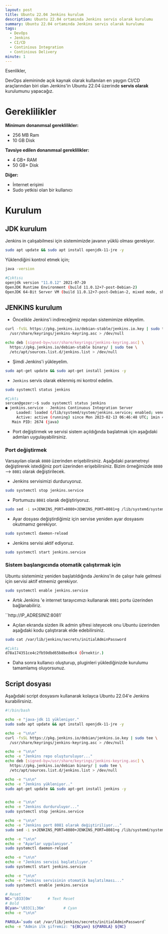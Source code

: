 ```yaml
---
layout: post
title: Ubuntu 22.04 Jenkins kurulum
description: Ubuntu 22.04 ortamında Jenkins servis olarak kurulumu
summary: Ubuntu 22.04 ortamında Jenkins servis olarak kurulumu
tags: 
  - DevOps
  - Jenkins
  - CI/CD
  - Continious Integration
  - Continious Delivery
minute: 1
---
```


Esenlikler,

DevOps alemininde açık kaynak olarak kullanılan en yaygın CI/CD araçlarından biri olan Jenkins'in Ubuntu 22.04 üzerinde **servis olarak** kurulumunu yapacağız.

# Gereklilikler

**Minimum donanımsal gereklilikler:**

* 256 MB Ram
* 10 GB Disk

**Tavsiye edilen donanımsal gereklilikler:**

* 4 GB+ RAM
* 50 GB+ Disk

**Diğer:**

* İnternet erişimi
* Sudo yetkisi olan bir kullanıcı


# Kurulum

## JDK kurulum

Jenkins in çalışabilmesi için sistemimizde javanın yüklü olması gerekiyor.

```bash
sudo apt update && sudo apt install openjdk-11-jre -y
```

Yüklendiğini kontrol etmek için;

```bash
java -version

#Çıktısı
openjdk version "11.0.12" 2021-07-20
OpenJDK Runtime Environment (build 11.0.12+7-post-Debian-2)
OpenJDK 64-Bit Server VM (build 11.0.12+7-post-Debian-2, mixed mode, sharing)
```

## JENKINS kurulum

* Öncelikle Jenkins'i indireceğimiz repoları sistemimize ekleyelim.

```bash
curl -fsSL https://pkg.jenkins.io/debian-stable/jenkins.io.key | sudo tee \
  /usr/share/keyrings/jenkins-keyring.asc > /dev/null

echo deb [signed-by=/usr/share/keyrings/jenkins-keyring.asc] \
  https://pkg.jenkins.io/debian-stable binary/ | sudo tee \
  /etc/apt/sources.list.d/jenkins.list > /dev/null
```

* Şimdi Jenkins'i yükleyelim.

```bash
sudo apt-get update && sudo apt-get install jenkins -y
```

* `Jenkins` servis olarak eklenmiş mi kontrol edelim.

```bash
sudo systemctl status jenkins

#Çıktı
sercan@gezer:~$ sudo systemctl status jenkins
● jenkins.service - Jenkins Continuous Integration Server
     Loaded: loaded (/lib/systemd/system/jenkins.service; enabled; vendor preset: enabled)
     Active: active (running) since Mon 2023-02-13 06:46:48 UTC; 1min 45s ago
   Main PID: 2674 (java)

```

* Port değiştirmek ve servisi sistem açıldığında başlatmak için aşağıdaki adımları uygulayabilirsiniz.

### Port değiştirmek

Varsayılan olarak `8080` üzerinden erişebilirsiniz. Aşağıdaki parametreyi değiştirerek istediğiniz port üzerinden erişebilirsiniz. Bizim örneğimizde `8080` --> `8081` olarak değiştirilecek.

* Jenkins servisimizi durduruyoruz.

```bash
sudo systemctl stop jenkins.service
```

* Portumuzu `8081` olarak değiştiriyoruz.

```bash
sudo sed -i s+JENKINS_PORT=8080+JENKINS_PORT=8081+g /lib/systemd/system/jenkins.service
```

* Ayar dosyası değiştirdiğimiz için servise yeniden ayar dosyasını okutmamız gerekiyor.

```bash
sudo systemctl daemon-reload
```

* Jenkins servisi aktif ediyoruz.

```bash
sudo systemctl start jenkins.service
```

### Sistem başlangıcında otomatik çalıştırmak için

Ubuntu sistemimiz yeniden başlatıldığında Jenkins'in de çalışır hale gelmesi için servisi aktif etmemiz gerekiyor.

```bash
sudo systemctl enable jenkins.service
```

* Artık Jenkins 'e internet tarayıcımızı kullanarak `8081` portu üzerinden bağlanabiliriz.

``http://IP_ADRESINIZ:8081`

* Açılan ekranda sizden ilk admin şifresi isteyecek onu Ubuntu üzerinden aşağıdaki kodu çalıştırarak elde edebilirsiniz.

```bash
sudo cat /var/lib/jenkins/secrets/initialAdminPassword

#Çıktı
d78a174351ce4c2fb59dbd65b8bed9c4 (Örnektir.)
```

* Daha sonra kullanıcı oluşturup, pluginleri yüklediğinizde kurulumu tamamlamış oluyorsunuz.

## Script dosyası

Aşağıdaki script dosyasını kullanarak kolayca Ubuntu 22.04'e Jenkins kurabilirsiniz.

```bash
#!/bin/bash

echo -e "java-jdk 11 yükleniyor."
sudo sudo apt update && apt install openjdk-11-jre -y

echo -e "\n\n"
curl -fsSL https://pkg.jenkins.io/debian/jenkins.io.key | sudo tee \
  /usr/share/keyrings/jenkins-keyring.asc > /dev/null

echo -e "\n\n"
echo -e "Jenkins repo oluşturuluyor..."
echo deb [signed-by=/usr/share/keyrings/jenkins-keyring.asc] \
  https://pkg.jenkins.io/debian binary/ | sudo tee \
  /etc/apt/sources.list.d/jenkins.list > /dev/null

echo -e "\n\n"
echo -e "Jenkins yükleniyor.."
sudo apt-get update && sudo apt-get install jenkins -y


echo -e "\n\n"
echo -e "Jenkins durduruluyor..."
sudo systemctl stop jenkins.service

echo -e "\n\n"
echo -e "Jenkins port 8081 olarak değiştiriliyor..."
sudo sed -i s+JENKINS_PORT=8080+JENKINS_PORT=8081+g /lib/systemd/system/jenkins.service

echo -e "\n\n"
echo -e "Ayarlar uygulanıyor."
sudo systemctl daemon-reload

echo -e "\n\n"
echo -e "Jenkins servisi başlatılıyor."
sudo systemctl start jenkins.service

echo -e "\n\n"
echo -e "Jenkins servisinin otomatik başlatılması..."
sudo systemctl enable jenkins.service

# Reset
NC='\033[0m'       # Text Reset
# Bold
BCyan='\033[1;36m'        # Cyan
echo -e "\n\n"

PAROLA=`sudo cat /var/lib/jenkins/secrets/initialAdminPassword`
echo -e "Admin ilk şifremiz: "${BCyan} ${PAROLA} ${NC}
```